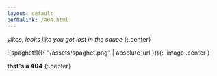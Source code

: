 ```yaml
---
layout: default
permalink: /404.html
---
```

*yikes, looks like you got lost in the sauce*
{:.center}

![spaghet!]({{ "/assets/spaghet.png" | absolute_url }}){: .image .center }

**that's a 404**
{:.center}
